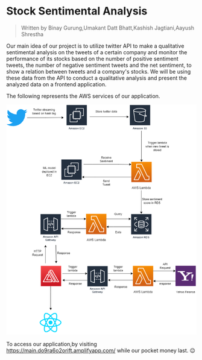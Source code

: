 # Stock Sentimental Analysis 
> Written by
> Binay Gurung,Umakant Datt Bhatt,Kashish Jagtiani,Aayush Shrestha


Our main idea of our project is to utilize twitter API to make a qualitative sentimental analysis on the tweets of a certain company and monitor the performance of its stocks based on the number of positive sentiment tweets, the number of negative sentiment tweets and the net sentiment, to show a relation between tweets and a company's stocks. We will be using these data from the API to conduct a qualitative analysis and present the analyzed data on a frontend application. 

The following represents the AWS services of our application.

![](diagram.png)

To access our application,by visiting https://main.do9ra6o2orift.amplifyapp.com/ while our pocket money last. :wink:
